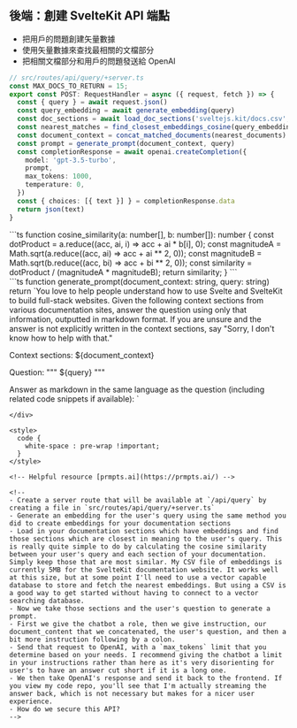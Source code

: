 ## <carbon-bare-metal-server /> 後端：創建 SvelteKit API 端點 <!-- Create SvelteKit back-end API endpoint  -->

<ul>
<li v-if="$slidev.nav.clicks > 0">
<carbon-3d-print-mesh /> 把用戶的問題創建矢量數據 <!-- Create embedding of user's query -->
</li>
<li v-if="$slidev.nav.clicks > 1">
<fluent-mdl2-documentation /> 使用矢量數據來查找最相關的文檔部分 <!-- Use embeddings to find most relevant documentation sections -->
</li>
<li v-if="$slidev.nav.clicks > 2">
<carbon-chat /> 把相關文檔部分和用戶的問題發送給 OpenAI <!-- Send relevant documentation and user's question to OpenAI -->
</li>
</ul>

```ts {1,3,18|4-5|2,6-7|8-9|8-9|10-17}
// src/routes/api/query/+server.ts
const MAX_DOCS_TO_RETURN = 15;
export const POST: RequestHandler = async ({ request, fetch }) => {
  const { query } = await request.json()
  const query_embedding = await generate_embedding(query)
  const doc_sections = await load_doc_sections('sveltejs.kit/docs.csv', fetch)
  const nearest_matches = find_closest_embeddings_cosine(query_embedding, doc_sections, MAX_DOCS_TO_RETURN)
  const document_context = concat_matched_documents(nearest_documents)
  const prompt = generate_prompt(document_context, query)
  const completionResponse = await openai.createCompletion({
    model: 'gpt-3.5-turbo',
    prompt,
    max_tokens: 1000,
    temperature: 0,
  })
  const { choices: [{ text }] } = completionResponse.data
  return json(text)
}
```

<div fixed bottom-10 left-10 right-10 border="~ green" shadow v-if="$slidev.nav.clicks === 2">
```ts
function cosine_similarity(a: number[], b: number[]): number {
  const dotProduct = a.reduce((acc, ai, i) => acc + ai * b[i], 0);
  const magnitudeA = Math.sqrt(a.reduce((acc, ai) => acc + ai ** 2, 0));
  const magnitudeB = Math.sqrt(b.reduce((acc, bi) => acc + bi ** 2, 0));
  const similarity = dotProduct / (magnitudeA * magnitudeB);
  return similarity;
}
```
</div>

<div fixed top-2 left-10 right-10 border="~ green" shadow v-if="$slidev.nav.clicks === 4">
```ts
function generate_prompt(document_context: string, query: string)
  return `You love to help people understand how to use Svelte and SvelteKit to build full-stack websites. Given the following context sections from various documentation sites, answer the question using only that information, outputted in markdown format. If you are unsure and the answer is not explicitly written in the context sections, say "Sorry, I don't know how to help with that."

Context sections:
${document_context}

Question: """
${query}
"""

Answer as markdown in the same language as the question (including related code snippets if available):
`
```
</div>

<style>
  code {
    white-space : pre-wrap !important;
  }
</style>

<!-- Helpful resource [prmpts.ai](https://prmpts.ai/) -->

<!-- 
- Create a server route that will be available at `/api/query` by creating a file in `src/routes/api/query/+server.ts`
- Generate an embedding for the user's query using the same method you did to create embeddings for your documentation sections
- Load in your documentation sections which have embeddings and find those sections which are closest in meaning to the user's query. This is really quite simple to do by calculating the cosine similarity between your user's query and each section of your documentation. Simply keep those that are most similar. My CSV file of embeddings is currently 5MB for the SvelteKit documentation website. It works well at this size, but at some point I'll need to use a vector capable database to store and fetch the nearest embeddings. But using a CSV is a good way to get started without having to connect to a vector searching database.
- Now we take those sections and the user's question to generate a prompt.
- First we give the chatbot a role, then we give instruction, our document_content that we concatenated, the user's question, and then a bit more instruction following by a colon.
- Send that request to OpenAI, with a `max_tokens` limit that you determine based on your needs. I recommend giving the chatbot a limit in your instructions rather than here as it's very disorienting for user's to have an answer cut short if it is a long one.
- We then take OpenAI's response and send it back to the frontend. If you view my code repo, you'll see that I'm actually streaming the answer back, which is not necessary but makes for a nicer user experience.
- How do we secure this API?
-->


